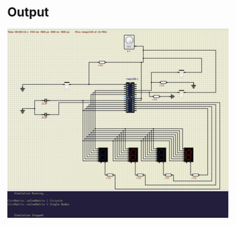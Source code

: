 # Output
![Output](https://github.com/Heiram/M2_atmega328_Digital_Clock/blob/main/6_Output/output.png)
